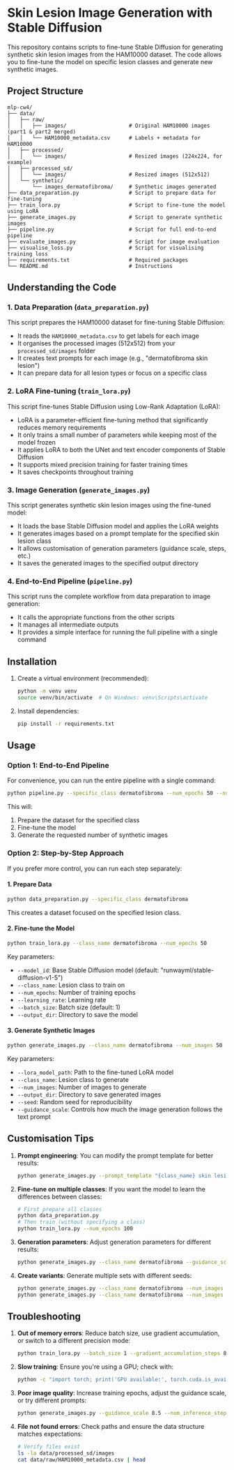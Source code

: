 # Skin Lesion Image Generation with Stable Diffusion

This repository contains scripts to fine-tune Stable Diffusion for generating synthetic skin lesion images from the HAM10000 dataset. The code allows you to fine-tune the model on specific lesion classes and generate new synthetic images.

## Project Structure

```
mlp-cw4/
├── data/
│   ├── raw/
│   │   ├── images/                    # Original HAM10000 images (part1 & part2 merged)
│   │   └── HAM10000_metadata.csv      # Labels + metadata for HAM10000
│   ├── processed/
│   │   └── images/                    # Resized images (224x224, for example)
│   ├── processed_sd/
│   │   └── images/                    # Resized images (512x512)
│   └── synthetic/
│       └── images_dermatofibroma/     # Synthetic images generated
├── data_preparation.py                # Script to prepare data for fine-tuning
├── train_lora.py                      # Script to fine-tune the model using LoRA
├── generate_images.py                 # Script to generate synthetic images
├── pipeline.py                        # Script for full end-to-end pipeline
├── evaluate_images.py                 # Script for image evaluation
├── visualise_loss.py                  # Script for visualising training loss
├── requirements.txt                   # Required packages
└── README.md                          # Instructions
```

## Understanding the Code

### 1. Data Preparation (`data_preparation.py`)

This script prepares the HAM10000 dataset for fine-tuning Stable Diffusion:

- It reads the `HAM10000_metadata.csv` to get labels for each image
- It organises the processed images (512x512) from your `processed_sd/images` folder
- It creates text prompts for each image (e.g., "dermatofibroma skin lesion")
- It can prepare data for all lesion types or focus on a specific class

### 2. LoRA Fine-tuning (`train_lora.py`)

This script fine-tunes Stable Diffusion using Low-Rank Adaptation (LoRA):

- LoRA is a parameter-efficient fine-tuning method that significantly reduces memory requirements
- It only trains a small number of parameters while keeping most of the model frozen
- It applies LoRA to both the UNet and text encoder components of Stable Diffusion
- It supports mixed precision training for faster training times
- It saves checkpoints throughout training

### 3. Image Generation (`generate_images.py`)

This script generates synthetic skin lesion images using the fine-tuned model:

- It loads the base Stable Diffusion model and applies the LoRA weights
- It generates images based on a prompt template for the specified skin lesion class
- It allows customisation of generation parameters (guidance scale, steps, etc.)
- It saves the generated images to the specified output directory

### 4. End-to-End Pipeline (`pipeline.py`)

This script runs the complete workflow from data preparation to image generation:

- It calls the appropriate functions from the other scripts
- It manages all intermediate outputs
- It provides a simple interface for running the full pipeline with a single command

## Installation

1. Create a virtual environment (recommended):

   ```bash
   python -m venv venv
   source venv/bin/activate  # On Windows: venv\Scripts\activate
   ```

2. Install dependencies:
   ```bash
   pip install -r requirements.txt
   ```

## Usage

### Option 1: End-to-End Pipeline

For convenience, you can run the entire pipeline with a single command:

```bash
python pipeline.py --specific_class dermatofibroma --num_epochs 50 --num_images 50
```

This will:

1. Prepare the dataset for the specified class
2. Fine-tune the model
3. Generate the requested number of synthetic images

### Option 2: Step-by-Step Approach

If you prefer more control, you can run each step separately:

#### 1. Prepare Data

```bash
python data_preparation.py --specific_class dermatofibroma
```

This creates a dataset focused on the specified lesion class.

#### 2. Fine-tune the Model

```bash
python train_lora.py --class_name dermatofibroma --num_epochs 50
```

Key parameters:

- `--model_id`: Base Stable Diffusion model (default: "runwayml/stable-diffusion-v1-5")
- `--class_name`: Lesion class to train on
- `--num_epochs`: Number of training epochs
- `--learning_rate`: Learning rate
- `--batch_size`: Batch size (default: 1)
- `--output_dir`: Directory to save the model

#### 3. Generate Synthetic Images

```bash
python generate_images.py --class_name dermatofibroma --num_images 50
```

Key parameters:

- `--lora_model_path`: Path to the fine-tuned LoRA model
- `--class_name`: Lesion class to generate
- `--num_images`: Number of images to generate
- `--output_dir`: Directory to save generated images
- `--seed`: Random seed for reproducibility
- `--guidance_scale`: Controls how much the image generation follows the text prompt

## Customisation Tips

1. **Prompt engineering**: You can modify the prompt template for better results:

   ```bash
   python generate_images.py --prompt_template "{class_name} skin lesion, dermatoscopic image, high resolution, medical photography"
   ```

2. **Fine-tune on multiple classes**: If you want the model to learn the differences between classes:

   ```bash
   # First prepare all classes
   python data_preparation.py
   # Then train (without specifying a class)
   python train_lora.py --num_epochs 100
   ```

3. **Generation parameters**: Adjust generation parameters for different results:

   ```bash
   python generate_images.py --class_name dermatofibroma --guidance_scale 9 --num_inference_steps 75
   ```

4. **Create variants**: Generate multiple sets with different seeds:
   ```bash
   python generate_images.py --class_name dermatofibroma --num_images 20 --seed 42 --output_dir "data/synthetic_set1"
   python generate_images.py --class_name dermatofibroma --num_images 20 --seed 123 --output_dir "data/synthetic_set2"
   ```

## Troubleshooting

1. **Out of memory errors**: Reduce batch size, use gradient accumulation, or switch to a different precision mode:

   ```bash
   python train_lora.py --batch_size 1 --gradient_accumulation_steps 8
   ```

2. **Slow training**: Ensure you're using a GPU; check with:

   ```bash
   python -c "import torch; print('GPU available:', torch.cuda.is_available())"
   ```

3. **Poor image quality**: Increase training epochs, adjust the guidance scale, or try different prompts:

   ```bash
   python generate_images.py --guidance_scale 8.5 --num_inference_steps 70
   ```

4. **File not found errors**: Check paths and ensure the data structure matches expectations:
   ```bash
   # Verify files exist
   ls -la data/processed_sd/images
   cat data/raw/HAM10000_metadata.csv | head
   ```
